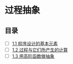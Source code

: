 # 过程抽象

## 目录
- [ ]  [1.1 程序设计的基本元素](./1.1)
- [ ]  [1.2 过程与它们所产生的计算](./1.2)
- [ ]  [1.3 用高阶函数做抽象](./1.3)
